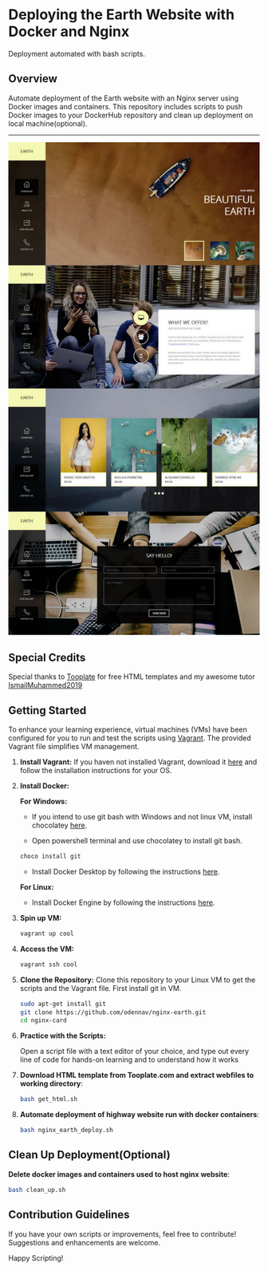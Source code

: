 # Deploying the Earth Website with Docker and Nginx

Deployment automated with bash scripts.

## Overview

Automate deployment of the Earth website with an Nginx server using Docker images and containers.
This repository includes scripts to push Docker images to your DockerHub repository and clean up deployment on local machine(optional).

******************
![](https://github.com/odennav/nginx-earth/blob/master/earth.jpeg) 

## Special Credits

Special thanks to [Tooplate](https://https://www.tooplate.com/) for free HTML templates
and my awesome tutor [IsmailMuhammed2019](https://github.com/IsmailMuhammed2019)

## Getting Started

To enhance your learning experience, virtual machines (VMs) have been configured for you to run and test the scripts using [Vagrant](https://www.vagrantup.com/).
The provided Vagrant file simplifies VM management.

1. **Install Vagrant:**
   If you haven not installed Vagrant, download it [here](https://www.vagrantup.com/downloads.html) 
   and follow the installation instructions for your OS.

2. **Install Docker:**

   **For Windows:**
   - If you intend to use git bash with Windows and not linux VM, install chocolatey [here](https://chocolatey.org/install).

   - Open powershell terminal and use chocolatey to install git bash.
   
   ```bash
   choco install git
   ```
   
   - Install Docker Desktop by following the instructions [here](https://docs.docker.com/desktop/install/windows/).


   **For Linux:**
   - Install Docker Engine by following the instructions [here](https://docs.docker.com/desktop/install/linux/).


3. **Spin up VM:**
    ```bash
   vagrant up cool
   ```

4. **Access the VM:**
   ```bash
   vagrant ssh cool
   ```

5. **Clone the Repository:**
    Clone this repository to your Linux VM to get the scripts and the Vagrant file. First install git in VM.

   ```bash
   sudo apt-get install git
   git clone https://github.com/odennav/nginx-earth.git
   cd nginx-card
   ```

6. **Practice with the Scripts:**

   Open a script file with a text editor of your choice, and type out every line of code for hands-on learning and to understand how it works



7. **Download HTML template from Tooplate.com and extract webfiles to working directory**:
   ```bash
   bash get_html.sh
   ```
8. **Automate deployment of highway website run with docker containers**:
   ```bash
   bash nginx_earth_deploy.sh
   ```

## Clean Up Deployment(Optional)
   **Delete docker images and containers used to host nginx website**:
   ```bash
   bash clean_up.sh 
   ```
## Contribution Guidelines
   If you have your own scripts or improvements, feel free to contribute! Suggestions and enhancements are welcome.

Happy Scripting!
